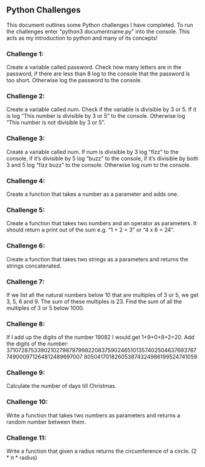 ## Python Challenges ##

This document outlines some Python challenges I have completed. To run the challenges enter
"python3 documentname.py" into the console. This acts as my introduction to python and many of its 
concepts!

### Challenge 1: ###

Create a variable called password.
Check how many letters are in the password, if there are less than 8 log to the console that the password is too short. Otherwise log the password to the console.

### Challenge 2: ###

Create a variable called num.
Check if the variable is divisible by 3 or 5. If it is log “This number is divisible by 3 or 5” to the console. Otherwise log “This number is not divisible by 3 or 5”.

### Challenge 3: ###

Create a variable called num.
If num is divisible by 3 log “fizz” to the console, if it’s divisible by 5 log “buzz” to the console, if it’s divisible by both 3 and 5 log “fizz buzz” to the console. Otherwise log num to the console.

 ### Challenge 4: ###

Create a function that takes a number as a parameter and adds one.

### Challenge 5: ###

Create a function that takes two numbers and an operator as parameters. It should return a print out of the sum e.g. “1 + 2 = 3” or “4 x 6 = 24”.

 ### Challenge 6: ###

Create a function that takes two strings as a parameters and returns the strings concatenated.

 ### Challenge 7:  ###

If we list all the natural numbers below 10 that are multiples of 3 or 5, we get 3, 5, 6 and 9. The sum of these multiples is 23.
Find the sum of all the multiples of 3 or 5 below 1000.

 ### Challenge 8: ###

If I add up the digits of the number 19082 I would get 1+9+0+8+2=20. Add the digits of the number: 371072875339021027987979982208375902465101357402504637693767749000971264812489697007 805041701826053874324986199524741059

 ### Challenge 9: ###

Calculate the number of days till Christmas.

 ### Challenge 10: ###

Write a function that takes two numbers as parameters and returns a random number between them.

 ### Challenge 11: ###
 
Write a function that given a radius returns the circumference of a circle. (2 * π * radius)